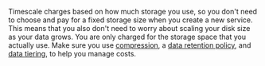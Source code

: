 Timescale charges based on how much storage you use, so you don't need to choose
and pay for a fixed storage size when you create a new service. This means that
you also don't need to worry about scaling your disk size as your data grows.
You are only charged for the storage space that you actually use. Make sure you use
[compression][compression], a [data retention policy][data-retention], and
[data tiering][data-tiering], to help you manage costs.

[compression]: /use-timescale/:currentVersion:/compression/
[data-retention]: /use-timescale/:currentVersion:/data-retention/
[data-tiering]: /use-timescale/:currentVersion:/data-tiering/
